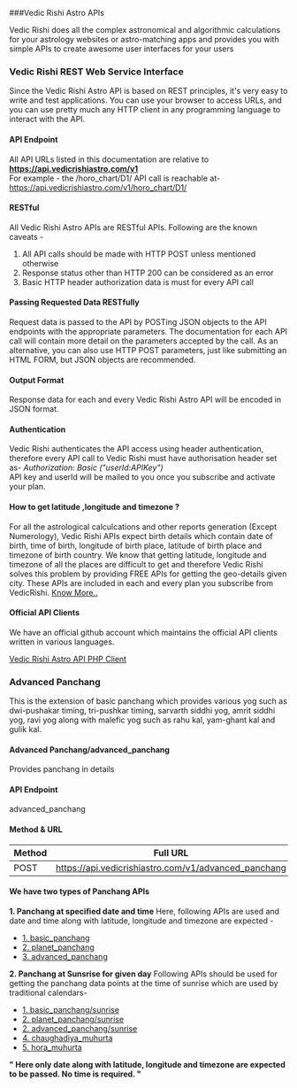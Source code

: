 ###Vedic Rishi Astro APIs

Vedic Rishi does all the complex astronomical and algorithmic calculations for your astrology websites or astro-matching apps and provides you with simple APIs to create awesome user interfaces for your users

### Vedic Rishi REST Web Service Interface

Since the Vedic Rishi Astro API is based on REST principles, it's very easy to write and test applications. You can use your browser to access URLs, and you can use pretty much any HTTP client in any programming language to interact with the API.

#### API Endpoint

All API URLs listed in this documentation are relative to **https://api.vedicrishiastro.com/v1**  
For example - the /horo_chart/D1/ API call is reachable at-  
<span class="text-info">https://api.vedicrishiastro.com/v1/horo_chart/D1/</span>

#### RESTful

All Vedic Rishi Astro APIs are RESTful APIs. Following are the known caveats -

1.  All API calls should be made with HTTP POST unless mentioned otherwise
2.  Response status other than HTTP 200 can be considered as an error
3.  Basic HTTP header authorization data is must for every API call

#### Passing Requested Data RESTfully

Request data is passed to the API by POSTing JSON objects to the API endpoints with the appropriate parameters. The documentation for each API call will contain more detail on the parameters accepted by the call. As an alternative, you can also use HTTP POST parameters, just like submitting an HTML FORM, but JSON objects are recommended.

#### Output Format

Response data for each and every Vedic Rishi Astro API will be encoded in JSON format.

#### Authentication

Vedic Rishi authenticates the API access using header authentication, therefore every API call to Vedic Rishi must have authorisation header set as- _Authorization: Basic ("userId:APIKey")_  
API key and userId will be mailed to you once you subscribe and activate your plan.

#### How to get latitude ,longitude and timezone ?

For all the astrological calculcations and other reports generation (Except Numerology), Vedic Rishi APIs expect birth details which contain date of birth, time of birth, longitude of birth place, latitude of birth place and timezone of birth country. We know that getting latitude, longitude and timezone of all the places are difficult to get and therefore Vedic Rishi solves this problem by providing FREE APIs for getting the geo-details given city. These APIs are included in each and every plan you subscribe from VedicRishi. [Know More..](/docs/api-ref/geodetails)

#### Official API Clients

We have an official github account which maintains the official API clients written in various languages.

[Vedic Rishi Astro API PHP Client](https://github.com/chandantiwari/Vedic-Rishi-Astro-API-PHP-Client)

### Advanced Panchang

This is the extension of basic panchang which provides various yog such as dwi-pushakar timing, tri-pushkar timing, sarvarth siddhi yog, amrit siddhi yog, ravi yog along with malefic yog such as rahu kal, yam-ghant kal and gulik kal.

#### Advanced Panchang/advanced_panchang

Provides panchang in details

#### API Endpoint

advanced_panchang

#### Method & URL

| Method | Full URL |
| --- | --- |
| POST | https://api.vedicrishiastro.com/v1/advanced_panchang |

#### We have two types of Panchang APIs

**1\. Panchang at specified date and time**
Here, following APIs are used and date and time along with latitude, longitude and timezone are expected -

*   [1\. basic_panchang](https://www.vedicrishiastro.com/docs/api-ref/15/basic_panchang)
*   [2\. planet_panchang](https://www.vedicrishiastro.com/docs/api-ref/16/planet_panchang)
*   [3\. advanced_panchang](https://www.vedicrishiastro.com/docs/api-ref/19/advanced_panchang)

**2\. Panchang at Sunsrise for given day**
Following APIs should be used for getting the panchang data points at the time of sunrise which are used by traditional calendars-

*   [1\. basic_panchang/sunrise](https://www.vedicrishiastro.com/docs/api-ref/17/basic_panchang/sunrise)
*   [2\. planet_panchang/sunrise](https://www.vedicrishiastro.com/docs/api-ref/18/planet_panchang/sunrise)
*   [2\. advanced_panchang/sunrise](https://www.vedicrishiastro.com/docs/api-ref/20/advanced_panchang/sunrise)
*   [4\. chaughadiya_muhurta](https://www.vedicrishiastro.com/docs/api-ref/21/chaughadiya_muhurta)
*   [5\. hora_muhurta](https://www.vedicrishiastro.com/docs/api-ref/22/hora_muhurta)

**" Here only date along with latitude, longitude and timezone are expected to be passed. No time is required. "**

